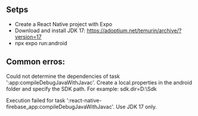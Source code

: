 ## Setps

- Create a React Native project with Expo
- Download and install JDK 17: https://adoptium.net/temurin/archive/?version=17
- npx expo run:android

## Common erros:

Could not determine the dependencies of task ':app:compileDebugJavaWithJavac'.
Create a local.properties in the android folder and specify the SDK path. For example:
sdk.dir=D:\\Sdk

Execution failed for task ':react-native-firebase_app:compileDebugJavaWithJavac'.
Use JDK 17 only.
